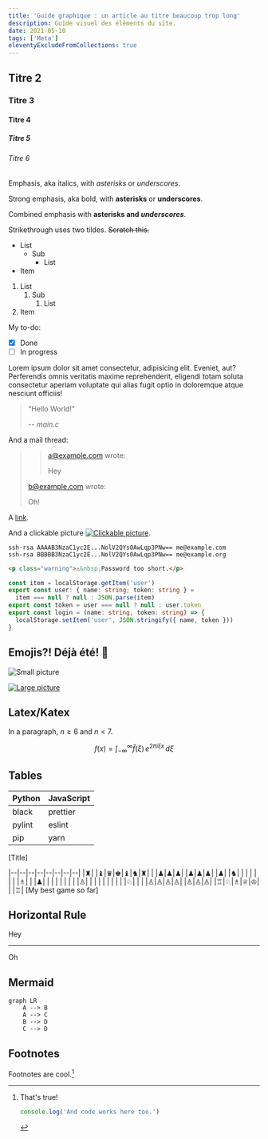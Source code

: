 ```yaml
---
title: 'Guide graphique : un article au titre beaucoup trop long'
description: Guide visuel des éléments du site.
date: 2021-05-10
tags: ['Meta']
eleventyExcludeFromCollections: true
---
```


## Titre 2

### Titre 3

#### Titre 4

##### Titre 5

###### Titre 6

Emphasis, aka italics, with _asterisks_ or _underscores_.

Strong emphasis, aka bold, with **asterisks** or **underscores**.

Combined emphasis with **asterisks and _underscores_**.

Strikethrough uses two tildes. ~~Scratch this.~~

- List
  - Sub
    - List
- Item

1. List
   1. Sub
      1. List
1. Item

My to-do:

- [x] Done
- [ ] In progress

Lorem ipsum dolor sit amet consectetur, adipisicing elit. Eveniet, aut? Perferendis omnis veritatis maxime reprehenderit, eligendi totam soluta consectetur aperiam voluptate qui alias fugit optio in doloremque atque nesciunt officiis!

> "Hello World!"
>
> -- <cite>main.c</cite>

And a mail thread:

> > a@example.com wrote:
> >
> > Hey
>
> b@example.com wrote:
>
> Oh!

A [link](http://example.com 'Title').

And a clickable picture [![Clickable picture](https://picsum.photos/200/32)](https://example.org).

```
ssh-rsa AAAAB3NzaC1yc2E...NolV2QYs0AwLqp3PNw== me@example.com
ssh-rsa BBBBB3NzaC1yc2E...NolV2QYs0AwLqp3PNw== me@example.org
```

```html
<p class="warning">⚠&nbsp;Password too short.</p>
```

```ts
const item = localStorage.getItem('user')
export const user: { name: string; token: string } =
  item === null ? null : JSON.parse(item)
export const token = user === null ? null : user.token
export const login = (name: string, token: string) => {
  localStorage.setItem('user', JSON.stringify({ name, token }))
}
```

## Emojis?! Déjà été! 🤔

![Small picture](https://picsum.photos/300/200)

[![Large picture](https://picsum.photos/1200/600)](https://picsum.photos)

## Latex/Katex

In a paragraph, $n \ge 6$ and $n<7$.

$$
f(x) = \int_{-\infty}^\infty
    \hat f(\xi)\,e^{2 \pi i \xi x}
    \,d\xi
$$

## Tables

| Python | JavaScript |
| ------ | ---------- |
| black  | prettier   |
| pylint | eslint     |
| pip    | yarn       |

[Title]

|--|--|--|--|--|--|--|--|
|♜| |♝|♛|♚|♝|♞|♜|
| |♟|♟|♟| |♟|♟|♟|
|♟| |♞| | | | | |
| |♗| | |♟| | | |
| | | | |♙| | | |
| | | | | |♘| | |
|♙|♙|♙|♙| |♙|♙|♙|
|♖|♘|♗|♕|♔| | |♖|
[My best game so far]

## Horizontal Rule

Hey

---

Oh

## Mermaid

```mermaid
graph LR
    A --> B
    A --> C
    B --> D
    C --> D
```

## Footnotes

Footnotes are cool.[^cool]

[^cool]: That's true!

    ```js
    console.log('And code works here too.')
    ```
